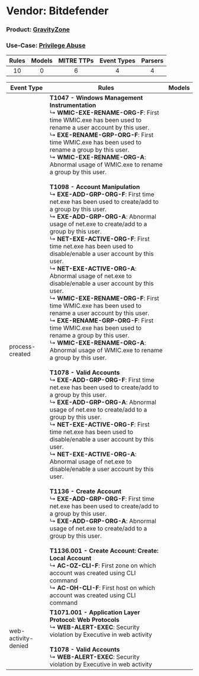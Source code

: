 Vendor: Bitdefender
===================
### Product: [GravityZone](../ds_bitdefender_gravityzone.md)
### Use-Case: [Privilege Abuse](../../../../UseCases/uc_privilege_abuse.md)

| Rules | Models | MITRE TTPs | Event Types | Parsers |
|:-----:|:------:|:----------:|:-----------:|:-------:|
|  10   |   0    |     6      |      4      |    4    |

| Event Type          | Rules                                                                                                                                                                                                                                                                                                                                                                                                                                                                                                                                                                                                                                                                                                                                                                                                                                                                                                                                                                                                                                                                                                                                                                                                                                                                                                                                                                                                                                                                                                                                                                                                                                                                                                                                                                                                                                                                                                                                                                                                                                                                                                                                     | Models |
| ------------------- | ----------------------------------------------------------------------------------------------------------------------------------------------------------------------------------------------------------------------------------------------------------------------------------------------------------------------------------------------------------------------------------------------------------------------------------------------------------------------------------------------------------------------------------------------------------------------------------------------------------------------------------------------------------------------------------------------------------------------------------------------------------------------------------------------------------------------------------------------------------------------------------------------------------------------------------------------------------------------------------------------------------------------------------------------------------------------------------------------------------------------------------------------------------------------------------------------------------------------------------------------------------------------------------------------------------------------------------------------------------------------------------------------------------------------------------------------------------------------------------------------------------------------------------------------------------------------------------------------------------------------------------------------------------------------------------------------------------------------------------------------------------------------------------------------------------------------------------------------------------------------------------------------------------------------------------------------------------------------------------------------------------------------------------------------------------------------------------------------------------------------------------------- | ------ |
| process-created     | <b>T1047 - Windows Management Instrumentation</b><br> ↳ <b>WMIC-EXE-RENAME-ORG-F</b>: First time WMIC.exe has been used to rename a user account by this user.<br> ↳ <b>EXE-RENAME-GRP-ORG-F</b>: First time WMIC.exe has been used to rename a group by this user.<br> ↳ <b>WMIC-EXE-RENAME-ORG-A</b>: Abnormal usage of WMIC.exe to rename a group by this user.<br><br><b>T1098 - Account Manipulation</b><br> ↳ <b>EXE-ADD-GRP-ORG-F</b>: First time net.exe has been used to create/add to a group by this user.<br> ↳ <b>EXE-ADD-GRP-ORG-A</b>: Abnormal usage of net.exe to create/add to a group by this user.<br> ↳ <b>NET-EXE-ACTIVE-ORG-F</b>: First time net.exe has been used to disable/enable a user account by this user.<br> ↳ <b>NET-EXE-ACTIVE-ORG-A</b>: Abnormal usage of net.exe to disable/enable a user account by this user.<br> ↳ <b>WMIC-EXE-RENAME-ORG-F</b>: First time WMIC.exe has been used to rename a user account by this user.<br> ↳ <b>EXE-RENAME-GRP-ORG-F</b>: First time WMIC.exe has been used to rename a group by this user.<br> ↳ <b>WMIC-EXE-RENAME-ORG-A</b>: Abnormal usage of WMIC.exe to rename a group by this user.<br><br><b>T1078 - Valid Accounts</b><br> ↳ <b>EXE-ADD-GRP-ORG-F</b>: First time net.exe has been used to create/add to a group by this user.<br> ↳ <b>EXE-ADD-GRP-ORG-A</b>: Abnormal usage of net.exe to create/add to a group by this user.<br> ↳ <b>NET-EXE-ACTIVE-ORG-F</b>: First time net.exe has been used to disable/enable a user account by this user.<br> ↳ <b>NET-EXE-ACTIVE-ORG-A</b>: Abnormal usage of net.exe to disable/enable a user account by this user.<br><br><b>T1136 - Create Account</b><br> ↳ <b>EXE-ADD-GRP-ORG-F</b>: First time net.exe has been used to create/add to a group by this user.<br> ↳ <b>EXE-ADD-GRP-ORG-A</b>: Abnormal usage of net.exe to create/add to a group by this user.<br><br><b>T1136.001 - Create Account: Create: Local Account</b><br> ↳ <b>AC-OZ-CLI-F</b>: First zone on which account was created using CLI command<br> ↳ <b>AC-OH-CLI-F</b>: First host on which account was created using CLI command |        |
| web-activity-denied | <b>T1071.001 - Application Layer Protocol: Web Protocols</b><br> ↳ <b>WEB-ALERT-EXEC</b>: Security violation by Executive in web activity<br><br><b>T1078 - Valid Accounts</b><br> ↳ <b>WEB-ALERT-EXEC</b>: Security violation by Executive in web activity                                                                                                                                                                                                                                                                                                                                                                                                                                                                                                                                                                                                                                                                                                                                                                                                                                                                                                                                                                                                                                                                                                                                                                                                                                                                                                                                                                                                                                                                                                                                                                                                                                                                                                                                                                                                                                                                               |        |